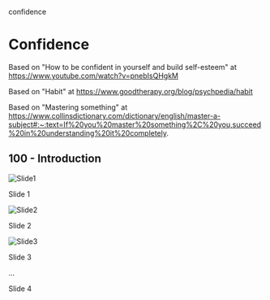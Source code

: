 confidence
# Confidence

Based on "How to be confident in yourself and build self-esteem" at https://www.youtube.com/watch?v=pnebIsQHgkM

Based on "Habit" at https://www.goodtherapy.org/blog/psychpedia/habit

Based on "Mastering something" at https://www.collinsdictionary.com/dictionary/english/master-a-subject#:~:text=If%20you%20master%20something%2C%20you,succeed%20in%20understanding%20it%20completely.
 
## 100 - Introduction

![Slide1](https://github.com/vanHeemstraSystems/confidence/assets/1499433/e1d0fdcd-6e72-44fb-bf04-0c9aa5a899bb)

Slide 1

![Slide2](https://github.com/vanHeemstraSystems/confidence/assets/1499433/986737ce-8ff7-4436-91a6-66960e862d2e)

Slide 2

![Slide3](https://github.com/vanHeemstraSystems/confidence/assets/1499433/8816f051-7ef4-4117-b321-5145267e51e6)

Slide 3

...

Slide 4


